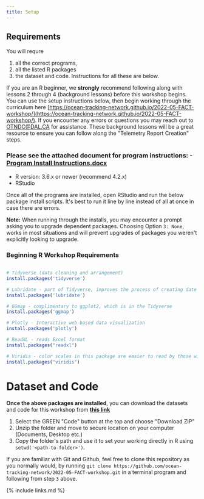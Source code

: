 ```yaml
---
title: Setup
---
```


## Requirements

You will requre 
1. all the correct programs, 
1. all the listed R packages 
1. the dataset and code. Instructions for all these are below.

If you are an R beginner, we **strongly** recommend following along with lessons 2 through 4 (background lessons) before this workshop begins. You can use the setup instructions below, then begin working through the curriculum here [https://ocean-tracking-network.github.io/2022-05-FACT-workshop/](https://ocean-tracking-network.github.io/2022-05-FACT-workshop/). If you encounter any errors or questions you may reach out to OTNDC@DAL.CA for assistance. These background lessons will be a great resource to ensure you can follow along the "Telemetry Report Creation" steps.


### Please see the attached document for program instructions: - [Program Install Instructions.docx](/Resources/install_instructions.docx)
- R version: 3.6.x or newer (recommend 4.2.x) 
- RStudio

Once all of the programs are installed, open RStudio and run the below package install scripts. It's best to run it line by line instead of all at once in case there are errors.

<b>Note:</b> When running through the installs, you may encounter a prompt asking you to upgrade dependent packages. Choosing Option `3: None`, works in most situations and will prevent upgrades of packages you weren't explicitly looking to upgrade.

### Beginning R Workshop Requirements

```r

# Tidyverse (data cleaning and arrangement)
install.packages('tidyverse')

# Lubridate - part of Tidyverse, improves the process of creating date objects
install.packages('lubridate')

# GGmap - complimentary to ggplot2, which is in the Tidyverse
install.packages('ggmap')

# Plotly - Interactive web-based data visualization
install.packages('plotly')

# ReadXL - reads Excel format
install.packages("readxl")

# Viridis - color scales in this package are easier to read by those with colorblindness, and print well in grey scale.
install.packages("viridis")
```


# Dataset and Code

<b>Once the above packages are installed</b>, you can download the datasets and code for this workshop from <b>[this link]([https://github.com/ocean-tracking-network/2022-05-FACT-workshop])</b>

1. Select the GREEN "Code" button at the top and choose "Download ZIP"
1. Unzip the folder and move to secure location on your computer (Documents, Desktop etc.)
1. Copy the folder's path and use it to set your working directly in R using `setwd('<path-to-folder>')`.

If you are familiar with Git and Github, feel free to clone this repository as you normally would, by running `git clone https://github.com/ocean-tracking-network/2022-05-FACT-workshop.git` in a terminal program and following from step `3` above.





{% include links.md %}
